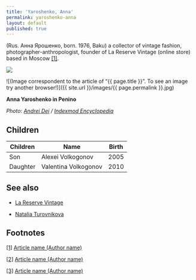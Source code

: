 ```yaml
---
title: 'Yaroshenko, Anna'
permalink: yaroshenko-anna
layout: default
published: true
---
```

(Rus. Анна Ярошенко, born. 1976, Baku) a collector of vintage fashion, photographer-anthropologist, founder of La Reserve Vintage (online store) based in Moscow <span id="a1">[\[1\]](#f1)</span>.

![](/encyclopedia/images/yaroshenko.jpg)

![(Image correspondent to the article of “{{ page.title }}”. To see an image try another browser!)]({{ site.url }}/images/{{ page.permalink }}.jpg)

**Anna Yaroshenko in Penino**

*Photo: [Andrei Dei](deinichenko-andrei) / [ Indexmod Encyclopedia](index)*

## Children

|Children|Name|Birth|
|--|--|--|
|Son|Alexei Volkogonov|2005|
|Daughter|Valentina Volkogonov|2010|


## See also

- [La Reserve Vintage](reserve-vintage-la)

- [Natalia Turovnikova](turovnikova-natalia)


## Footnotes

[[1]](#a1) <span id="f1"></span> [Article name (Author name)](http://example.net/article)

[[2]](#a2) <span id="f2"></span> [Article name (Author name)](http://example.net/article)

[[3]](#a3) <span id="f3"></span> [Article name (Author name)](http://example.net/article)
